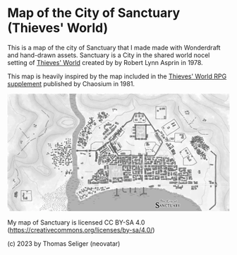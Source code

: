# Map of the City of Sanctuary (Thieves' World)

This is a map of the city of Sanctuary that I made made with Wonderdraft and hand-drawn assets. Sanctuary is a City in the shared world nocel setting of [Thieves' World](https://en.wikipedia.org/wiki/Thieves%27_World) created by by Robert Lynn Asprin in 1978.

This map is heavily inspired by the map included in the [Thieves' World RPG supplement](https://en.wikipedia.org/wiki/Thieves%27_World_(role-playing_game)) published by Chaosium in 1981.

![Map of the City of Sanctuary](Sanctuary.webp)

My map of Sanctuary is licensed CC BY-SA 4.0 (https://creativecommons.org/licenses/by-sa/4.0/)

(c) 2023 by Thomas Seliger (neovatar)

